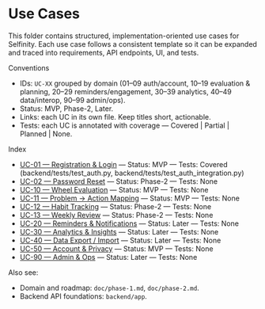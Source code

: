 # Use Cases

This folder contains structured, implementation-oriented use cases for Selfinity. Each use case follows a consistent template so it can be expanded and traced into requirements, API endpoints, UI, and tests.

Conventions
- IDs: `UC-XX` grouped by domain (01–09 auth/account, 10–19 evaluation & planning, 20–29 reminders/engagement, 30–39 analytics, 40–49 data/interop, 90–99 admin/ops).
- Status: MVP, Phase-2, Later.
- Links: each UC in its own file. Keep titles short, actionable.
 - Tests: each UC is annotated with coverage — Covered | Partial | Planned | None.

Index
- [UC-01 — Registration & Login](./UC-01-auth-registration-login.md) — Status: MVP — Tests: Covered (backend/tests/test_auth.py, backend/tests/test_auth_integration.py)
- [UC-02 — Password Reset](./UC-02-auth-password-reset.md) — Status: Phase-2 — Tests: None
- [UC-10 — Wheel Evaluation](./UC-10-evaluation-wheel.md) — Status: MVP — Tests: None
- [UC-11 — Problem → Action Mapping](./UC-11-problem-action-mapping.md) — Status: MVP — Tests: None
- [UC-12 — Habit Tracking](./UC-12-habit-tracking.md) — Status: Phase-2 — Tests: None
- [UC-13 — Weekly Review](./UC-13-weekly-review.md) — Status: Phase-2 — Tests: None
- [UC-20 — Reminders & Notifications](./UC-20-notifications-reminders.md) — Status: Later — Tests: None
- [UC-30 — Analytics & Insights](./UC-30-analytics-insights.md) — Status: Later — Tests: None
- [UC-40 — Data Export / Import](./UC-40-data-export-import.md) — Status: Later — Tests: None
- [UC-50 — Account & Privacy](./UC-50-account-settings-privacy.md) — Status: MVP — Tests: None
- [UC-90 — Admin & Ops](./UC-90-admin-ops.md) — Status: Later — Tests: None

Also see:
- Domain and roadmap: `doc/phase-1.md`, `doc/phase-2.md`.
- Backend API foundations: `backend/app`.

